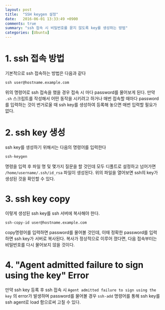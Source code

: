 ```yaml
---
layout: post
title:  "SSH keygen 설정"
date:   2016-06-01 13:33:49 +0900
comments: true
summary: "ssh 접속 시 비밀번호를 묻지 않도록 key를 생성하는 방법"
categories: [Ubuntu]
---
```


# 1. ssh 접속 방법

기본적으로 ssh 접속하는 방법은 다음과 같다

```
ssh user@hostname.example.com
```

위의 명령어로 ssh 접속을 했을 경우 접속 시 마다 password를 물어보게 된다. 만약 `.sh` 스크립트를 작성해서 어떤 동작을 시키려고 하거나 매번 접속할 때마다 password를 입력하는 것이 번거로울 때 ssh key를 생성하여 등록해 놓으면 매번 입력할 필요가 없다. 

# 2. ssh key 생성

ssh key를 생성하기 위해서는 다음의 명령어를 입력한다

```
ssh-keygen
```

명령을 입력 후 파일 명 및 몇가지 질문을 할 것인데 모두 디폴트로 설정하고 넘어가면 `/home/username/.ssh/id_rsa` 파일이 생성된다. 위의 파일을 열어보면 ssh의 key가 생성된 것을 확인할 수 있다.

# 3. ssh key copy

이렇게 생성된 ssh key를 ssh 서버에 복사해야 한다.

```
ssh-copy-id user@hostname.example.com
```

copy명령어를 입력하면 password를 물어볼 것인데, 이때 정확한 password를 입력하면 ssh key가 서버로 복사된다. 복사가 정상적으로 이루어 졌다면, 다음 접속부터는 비밀번호를 다시 물어보지 않을 것이다. 

# 4. "Agent admitted failure to sign using the key" Error

만약 ssh key 등록 후 ssh 접속 시 `Agent admitted failure to sign using the key` 의 error가 발생하며 password를 물어볼 경우 `ssh-add` 명령어를 통해 ssh key를 ssh agent로 load 함으로써 고칠 수 있다. 


